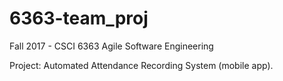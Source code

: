 # 6363-team_proj
Fall 2017 - CSCI 6363 Agile Software Engineering

Project: Automated Attendance Recording System (mobile app).
